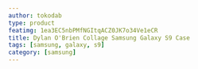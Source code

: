 ```yaml
---
author: tokodab
type: product
featimg: 1ea3EC5nbPMfNGItqACZ0JK7o34Ve1eCR
title: Dylan O'Brien Collage Samsung Galaxy S9 Case
tags: [samsung, galaxy, s9]
category: [samsung]
---
```

